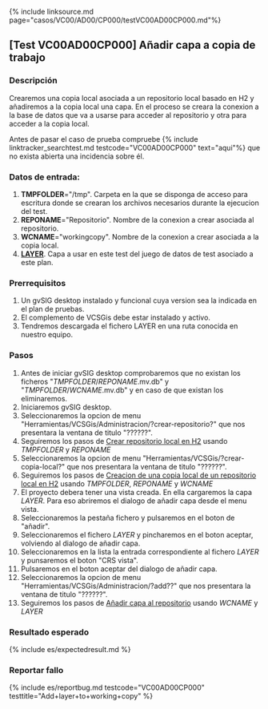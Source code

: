 {% include linksource.md page="casos/VC00/AD00/CP000/testVC00AD00CP000.md"%}
## [Test VC00AD00CP000] Añadir capa a copia de trabajo

### Descripción

Crearemos una copia local asociada a un repositorio local basado en H2 y añadiremos a la copia local 
una capa. En el proceso se creara la conexion a la base de datos que va a usarse para acceder al repositorio y
otra para acceder a la copia local.

Antes de pasar el caso de prueba compruebe {% include linktracker_searchtest.md testcode="VC00AD00CP000" text="aqui"%}
que no exista abierta una incidencia sobre él.

### Datos de entrada:

1. **TMPFOLDER**="/tmp". Carpeta en la que se disponga de acceso para escritura donde
   se crearan los archivos necesarios durante la ejecucion del test.
4. **REPONAME**="Repositorio". Nombre de la conexion a crear asociada al repositorio.
5. **WCNAME**="workingcopy". Nombre de la conexion a crear asociada a la copia local. 
6. **[LAYER](../../data/layer.csv)**. Capa a usar en este test del juego de datos de test asociado a este plan. 

### Prerrequisitos

1. Un gvSIG desktop instalado y funcional cuya version sea la indicada en el plan de pruebas.
2. El complemento de VCSGis debe estar instalado y activo.
3. Tendremos descargada el fichero LAYER en una ruta conocida en nuestro equipo.

### Pasos

1. Antes de iniciar gvSIG desktop comprobaremos que no existan los ficheros "*TMPFOLDER*/*REPONAME*.mv.db" y
   "*TMPFOLDER*/*WCNAME*.mv.db" y en caso de que existan los eliminaremos.
2. Iniciaremos gvSIG desktop.
3. Seleccionaremos la opcion de menu "Herramientas/VCSGis/Administracion/?crear-repositorio?" que nos
   presentara la ventana de titulo "??????".
4. Seguiremos los pasos de [Crear repositorio local en H2](../../LB00/PR000_create_dbconnection/definition.md) 
   usando *TMPFOLDER* y *REPONAME*
5. Seleccionaremos la opcion de menu "Herramientas/VCSGis/?crear-copia-local?" que nos
   presentara la ventana de titulo "??????".
6. Seguiremos los pasos de [Creacion de una copia local de un repositorio local en H2](../../LB00/PR001_create_repo_h2/definition.md) 
   usando *TMPFOLDER*, *REPONAME* y *WCNAME*
7. El proyecto debera tener una vista creada. En ella cargaremos la capa *LAYER*. Para eso abriremos el dialogo de añadir capa desde el menu vista.
8. Seleccionaremos la pestaña fichero y pulsaremos en el boton de "añadir".
9. Seleccionaremos el fichero *LAYER* y pincharemos en el boton aceptar, volviendo al dialogo de añadir capa.
10. Seleccionaremos en la lista la entrada correspondiente al fichero *LAYER* y punsaremos el boton "CRS vista".
11. Pulsaremos en el boton aceptar del dialogo de añadir capa.
12. Seleccionaremos la opcion de menu "Herramientas/VCSGis/Administracion/?add??" que nos
    presentara la ventana de titulo "??????".
13. Seguiremos los pasos de [Añadir capa al repositorio](../../LB00/PR003_add_layer/definition.md) 
    usando *WCNAME* y *LAYER*

### Resultado esperado

{% include es/expectedresult.md %}

### Reportar fallo

{% include es/reportbug.md testcode="VC00AD00CP000" testtitle="Add+layer+to+working+copy" %}

